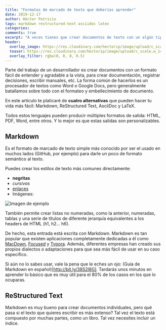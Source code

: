 ```yaml
---
title: "Formatos de marcado de texto que deberías aprender"
date: 2019-12-17
author: Héctor Patricio
tags: markdown restructured-text asciidoc latex
categories: 
comments: true
excerpt: "A veces tienes que crear documentos de texto con un algún tipo de formato visual. Aprende lenguajes de marcado que te facilitarán la vida."
header:
  overlay_image: https://res.cloudinary.com/hectorip/image/upload/c_scale,w_1400/v1576563210/raychan-QtHYdJsBRFU-unsplash_mpyus4.jpg
  teaser: https://res.cloudinary.com/hectorip/image/upload/c_scale,w_1400/v1576563210/raychan-QtHYdJsBRFU-unsplash_mpyus4.jpg
  overlay_filter: rgba(0, 0, 0, 0.5)
---
```


Parte del trabajo de un desarrollador es crear documentos con un formato fácil de entender y agradable a la vista, para crear documentación, registrar decisiones, escribir manuales, etc. La forma común de hacerlos es un procesador de textos como Word o Google Docs, pero generalmente batallamos sobre todo con el formateo y embellecimiento de documento.

En este artículo te platicaré de **cuatro alternativas** que pueden hacer tu vida más fácil: Markdown, ReStructured Text, AsciiDoc y LaTeX.

Todos estos lenguajes pueden producir múltiples formatos de salida: HTML, PDF, Word, entre otros. Y lo mejor es que estas salidas son personalizables.

## Markdown

Es el formato de marcado de texto simple más conocido por ser el usado en muchos lados (GitHub, por ejemplo) para darle un poco de formato semántico al texto.

Puedes crear los estilos de texto más comunes directamente: 

* **negritas**
* _cursivas_
* [enlaces](/)
* Imágenes:

![Imagen de ejemplo](https://res.cloudinary.com/hectorip/image/upload/c_scale,w_100/v1559453194/luis-dille-1098834-unsplash_vndt6g.jpg)

También permite crear listas no numeradas, como la anterior, numeradas, tablas y una serie de títulos de diferente jerarquía equivalentes a los headers de HTML (h1, h2... h6).

De hecho, esta entrada está escrita con Markdown. Markdown es tan popular que existen aplicaciones completamente dedicadas a él como [MacDown](http://bit.ly/2M7YmLL
), [Focused](http://bit.ly/38Zhohc) y [Typora](http://bit.ly/2S4MX38). Además, diferentes empresas han creado sus propios dialectos o adaptaciones para que sea más fácil de usar en su caso específico.

Si aún no lo sabes usar, vale la pena que le eches un ojo: (Guía de Markdown en español)[http://bit.ly/38S2l8G]. Tardarás unos minutos en aprender lo básico que es muy útil para el 80% de los casos en los que lo ocuparas.

## ReStructured Text
Markdown es muy bueno para crear documentos individuales, pero qué pasa si el texto que quieres escribir es más extenso? Tal vez el texto está compuesto por muchas partes, como un libro. Tal vez necesites incluir un índice.


